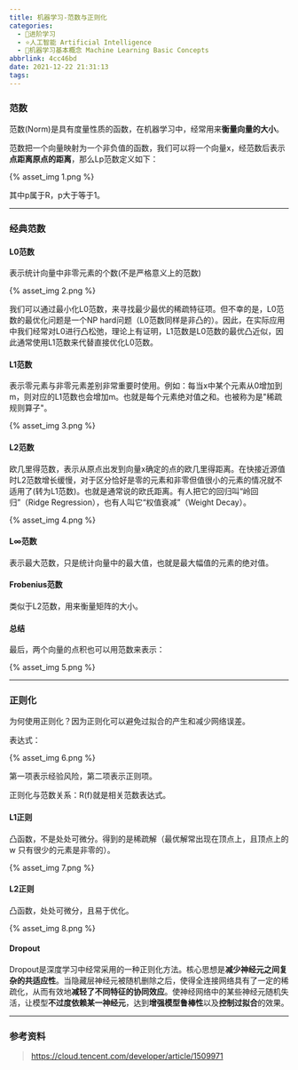 ```yaml
---
title: 机器学习-范数与正则化
categories:
  - 🌙进阶学习
  - ⭐人工智能 Artificial Intelligence
  - 💫机器学习基本概念 Machine Learning Basic Concepts
abbrlink: 4cc46bd
date: 2021-12-22 21:31:13
tags:
---
```


### 范数

范数(Norm)是具有度量性质的函数，在机器学习中，经常用来**衡量向量的大小**。

范数把一个向量映射为一个非负值的函数，我们可以将一个向量x，经范数后表示**点距离原点的距离**，那么Lp范数定义如下：

{% asset_img 1.png %}

其中p属于R，p大于等于1。

<!--more-->

***

### 经典范数

#### L0范数

表示统计向量中非零元素的个数(不是严格意义上的范数)

{% asset_img 2.png %}

我们可以通过最小化L0范数，来寻找最少最优的稀疏特征项。但不幸的是，L0范数的最优化问题是一个NP hard问题（L0范数同样是非凸的）。因此，在实际应用中我们经常对L0进行凸松弛，理论上有证明，L1范数是L0范数的最优凸近似，因此通常使用L1范数来代替直接优化L0范数。

#### L1范数

表示零元素与非零元素差别非常重要时使用。例如：每当x中某个元素从0增加到m，则对应的L1范数也会增加m。也就是每个元素绝对值之和。也被称为是"稀疏规则算子"。

{% asset_img 3.png %}

#### L2范数

欧几里得范数，表示从原点出发到向量x确定的点的欧几里得距离。在快接近源值时L2范数增长缓慢，对于区分恰好是零的元素和非零但值很小的元素的情况就不适用了(转为L1范数)。也就是通常说的欧氏距离。有人把它的回归叫“岭回归”（Ridge Regression），也有人叫它“权值衰减”（Weight Decay）。

{% asset_img 4.png %}

#### L∞范数

表示最大范数，只是统计向量中的最大值，也就是最大幅值的元素的绝对值。

#### Frobenius范数

类似于L2范数，用来衡量矩阵的大小。

#### 总结

最后，两个向量的点积也可以用范数来表示：

{% asset_img 5.png %}

***

### 正则化

为何使用正则化？因为正则化可以避免过拟合的产生和减少网络误差。

表达式：

{% asset_img 6.png %}

第一项表示经验风险，第二项表示正则项。

正则化与范数关系：R(f)就是相关范数表达式。

#### L1正则

凸函数，不是处处可微分。得到的是稀疏解（最优解常出现在顶点上，且顶点上的 w 只有很少的元素是非零的）。

{% asset_img 7.png %}

#### L2正则

凸函数，处处可微分，且易于优化。

{% asset_img 8.png %}

#### Dropout

Dropout是深度学习中经常采用的一种正则化方法。核心思想是**减少神经元之间复杂的共适应性**。当隐藏层神经元被随机删除之后，使得全连接网络具有了一定的稀疏化，从而有效地**减轻了不同特征的协同效应**。使神经网络中的某些神经元随机失活，让模型**不过度依赖某一神经元**，达到**增强模型鲁棒性**以及**控制过拟合**的效果。

***

### 参考资料

> <https://cloud.tencent.com/developer/article/1509971>
